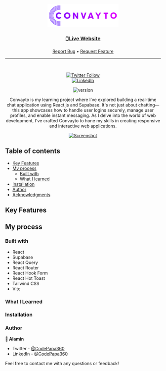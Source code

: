 <div align="center">

  <img src="./public/Convayto-logo.png" alt="Convayto logo" width="230" height="auto">

  <h1 hidden>Convayto</h1>

  <h3>
    <a href="https://convayto.vercel.app">
      <strong>🖱️Live Website</strong>
    </a>
  </h3>

  <div align="center">
    <a href="https://github.com/CodePapa360/Convayto/issues">Report Bug</a>
    •
    <a href="https://github.com/CodePapa360/Convayto/pulls">Request Feature</a>
  </div>

  <hr>

</div>

<!-- Badges -->
<div align="center">
<br/>

[![Twitter Follow](https://img.shields.io/twitter/follow/CodePapa360?style=social&logo=x)](https://x.com/CodePapa360)  
[![LinkedIn](https://img.shields.io/badge/LinkedIn-Connect-blue?style=social&logo=linkedin)](https://www.linkedin.com/in/CodePapa360)

![version](https://img.shields.io/github/package-json/v/CodePapa360/Convayto?color=blue)

</div>

<!-- Brief -->
<p align="center">
Convayto is my learning project where I've explored building a real-time chat application using React.js and Supabase. It's not just about chatting—this app showcases how to handle user logins securely, manage user profiles, and enable instant messaging. As I delve into the world of web development, I've crafted Convayto to hone my skills in creating responsive and interactive web applications.
</p>

<!-- Screenshot -->
<a align="center" href="https://convayto.vercel.app">

![Screenshot](./public/thumbnail-preview.png)

</a>

## Table of contents

- [Key Features](#key-features)
- [My process](#my-process)
  - [Built with](#built-with)
  - [What I learned](#what-i-learned)
- [Installation](#installation)
- [Author](#author)
- [Acknowledgments](#acknowledgments)

## Key Features

## My process

### Built with

- React
- Supabase
- React Query
- React Router
- React Hook Form
- React Hot Toast
- Tailwind CSS
- Vite

### What I Learned

### Installation

### Author

<b>👤 Alamin</b>

- Twitter - [@CodePapa360](https://www.twitter.com/CodePapa360)
- LinkedIn - [@CodePapa360](https://www.linkedin.com/in/codepapa360)

Feel free to contact me with any questions or feedback!
